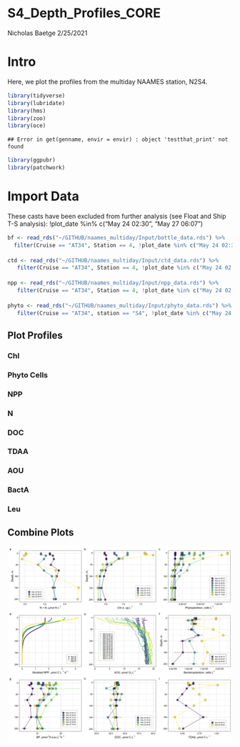 S4\_Depth\_Profiles\_CORE
================
Nicholas Baetge
2/25/2021

# Intro

Here, we plot the profiles from the multiday NAAMES station, N2S4.

``` r
library(tidyverse)
library(lubridate)
library(hms)
library(zoo) 
library(oce)  
```

    ## Error in get(genname, envir = envir) : object 'testthat_print' not found

``` r
library(ggpubr)
library(patchwork)
```

# Import Data

These casts have been excluded from further analysis (see Float and Ship
T-S analysis): \!plot\_date %in% c(“May 24 02:30”, “May 27 06:07”)

``` r
bf <- read_rds("~/GITHUB/naames_multiday/Input/bottle_data.rds") %>% 
  filter(Cruise == "AT34", Station == 4, !plot_date %in% c("May 24 02:30", "May 27 06:07"), z <= 200) 
  
ctd <- read_rds("~/GITHUB/naames_multiday/Input/ctd_data.rds") %>% 
   filter(Cruise == "AT34", Station == 4, !plot_date %in% c("May 24 02:30", "May 27 06:07"), z <= 200) 

npp <- read_rds("~/GITHUB/naames_multiday/Input/npp_data.rds") %>% 
   filter(Cruise == "AT34", Station == 4, !plot_date %in% c("May 24 02:30", "May 27 06:07"), z <= 200) 

phyto <- read_rds("~/GITHUB/naames_multiday/Input/phyto_data.rds") %>% 
   filter(Cruise == "AT34", station == "S4", !plot_date %in% c("May 24 02:30", "May 27 06:07"), depth <= 200) 
```

## Plot Profiles

### Chl

### Phyto Cells

### NPP

### N

### DOC

### TDAA

### AOU

### BactA

### Leu

## Combine Plots

![](S4_Depth_Profiles_Core_files/figure-gfm/combine%20plots-1.png)<!-- -->
